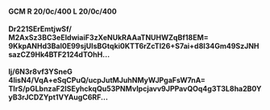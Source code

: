 #### GCM R 20/0c/400 L 20/0c/400
**Dr221SErEmtjwSf/**<br/>**M2AxSz3BC3eEIdwiaiF3zXeNUkRAAaTNUHWZqBf18EM=**<br/>**9KkpANHd3Bal0E99sjUIsBGtqki0KTT6rZcTI26+S7ai+d8I34Gm49SzJNHsazCZ9Hk4BTF2124dTOhH...**<br/><br/>
**lj/6N3r8vf3YSneG**<br/>**4lisN4/VqA+eSqCPuQ/ucpJutMJuhNMyWJPgaFsW7nA=**<br/>**TIrS/pGLbnzaF2ISEyhckqQu53PNMvIpcjavv9JPPavQOq4g3T3L8ha2B0YyB3rJCDZYpt1VYAugC6RF...**